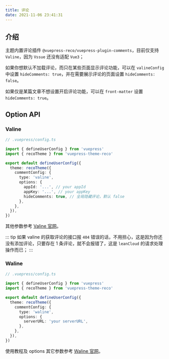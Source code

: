 ```yaml
---
title: 评论
date: 2021-11-06 23:41:31
---
```


## 介绍

主题内置评论插件 `@vuepress-reco/vuepress-plugin-comments`，目前仅支持 `Valine`，因为 `Vssue` 还没有适配 `Vue3`；

如果你想默认不加载评论，而只在某些页面显示评论功能，可以在 `valineConfig` 中设置 `hideComments: true`，并在需要展示评论的页面设置 `hideComments: false`。

如果仅是某篇文章不想设置开启评论功能，可以在 `front-matter` 设置 `hideComments: true`。

## Option API

### Valine

```ts
// .vuepress/config.ts

import { defineUserConfig } from 'vuepress'
import { recoTheme } from 'vuepress-theme-reco'

export default defineUserConfig({
  theme: recoTheme({
    commentConfig: {
      type: 'valine',
      options: {
        appId: '...', // your appId
        appKey: '...', // your appKey
        hideComments: true, // 全局隐藏评论，默认 false
      },
    },
  }),
})
```

其他参数参考 [Valine 官网](https://valine.js.org/configuration.html)。

::: tip
如果 valine 的获取评论的接口报 `404` 错误的话，不用担心，这是因为你还没有添加评论，只要存在 1 条评论，就不会报错了，这是 `leanCloud` 的请求处理操作而已；
:::

### Waline <Badge text="暂时移除" type="danger" />

```ts
// .vuepress/config.ts

import { defineUserConfig } from 'vuepress'
import { recoTheme } from 'vuepress-theme-reco'

export default defineUserConfig({
  theme: recoTheme({
    commentConfig: {
      type: 'waline',
      options: {
        serverURL: 'your serverURL',
      },
    },
  }),
})
```

使用教程及 options 其它参数参考 [Waline 官网](https://waline.js.org/guide/get-started.html)。
